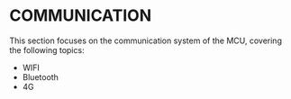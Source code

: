 # COMMUNICATION

This section focuses on the communication system of the MCU, covering the following topics:

- WIFI
- Bluetooth
- 4G